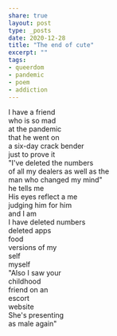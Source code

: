 ```yaml
---
share: true
layout: post
type: _posts
date: 2020-12-28
title: "The end of cute"
excerpt: ""
tags:
- queerdom
- pandemic
- poem
- addiction
---
```

I have a friend  
who is so mad  
at the pandemic  
that he went on  
a six-day crack bender  
just to prove it  
"I've deleted the numbers  
of all my dealers
as well as the  
man who changed my mind"  
he tells me  
His eyes reflect a me  
judging him for him  
and I am  
I have deleted numbers  
deleted apps  
food  
versions of my  
self  
myself  
"Also I saw your  
childhood  
friend on an  
escort  
website  
She's presenting  
as male again"  